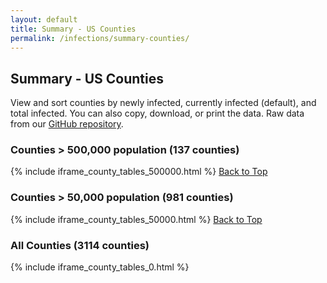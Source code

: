 ```yaml
---
layout: default
title: Summary - US Counties
permalink: /infections/summary-counties/
---
```

## Summary - US Counties

View and sort counties by newly infected, currently infected (default), and total infected. You can also copy, download, or print the data. Raw data from our [GitHub repository](https://github.com/youyanggu/covid19-infection-estimates-latest/blob/main/counties/1_latest_percent_infected_counties.csv).

### Counties > 500,000 population (137 counties)

{% include iframe_county_tables_500000.html %}
[Back to Top](#top)

### Counties > 50,000 population (981 counties)

{% include iframe_county_tables_50000.html %}
[Back to Top](#top)

### All Counties (3114 counties)

{% include iframe_county_tables_0.html %}
